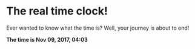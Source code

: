 # The real time clock!

Ever wanted to know what the time is? Well, your journey is about to end!

**The time is Nov 09, 2017, 04:03**